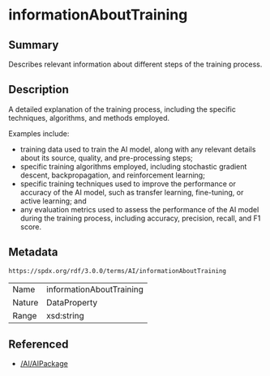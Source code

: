<!-- Automatically generated by spec-parser v2.3.0 on 2024-07-16T15:00:52.540788+00:00 -->
<!-- SPDX-License-Identifier: Community-Spec-1.0 -->

# informationAboutTraining

## Summary

Describes relevant information about different steps of the training process.


## Description

A detailed explanation of the training process,
including the specific techniques, algorithms, and methods employed.

Examples include:

- training data used to train the AI model, along with any relevant details
  about its source, quality, and pre-processing steps;
- specific training algorithms employed, including stochastic gradient descent,
  backpropagation, and reinforcement learning;
- specific training techniques used to improve the performance or accuracy
  of the AI model, such as transfer learning, fine-tuning, or active learning;
  and
- any evaluation metrics used to assess the performance of the AI model
  during the training process, including accuracy, precision, recall, and F1
  score.


## Metadata

`https://spdx.org/rdf/3.0.0/terms/AI/informationAboutTraining`


| | |
|---|---|
| Name | informationAboutTraining |
| Nature | DataProperty |
| Range | xsd:string |




## Referenced

- [/AI/AIPackage](../../AI/Classes/AIPackage.md)

